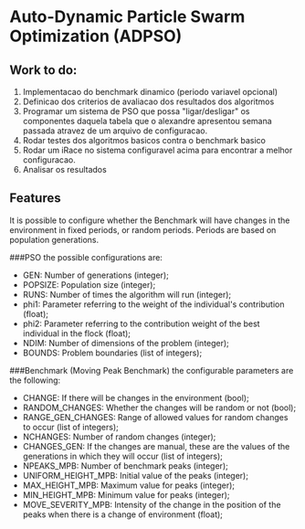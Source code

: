 # Auto-Dynamic Particle Swarm Optimization (ADPSO)

## Work to do:
1. Implementacao do benchmark dinamico (periodo variavel opcional)
2. Definicao dos criterios de avaliacao dos resultados dos algoritmos
3. Programar um sistema de PSO que possa "ligar/desligar" os componentes daquela tabela que o alexandre apresentou semana passada atravez de um arquivo de configuracao.
4. Rodar testes dos algoritmos basicos contra o benchmark basico
5. Rodar um iRace no sistema configuravel acima para encontrar a melhor configuracao.
6. Analisar os resultados


## Features
It is possible to configure whether the Benchmark will have changes in the environment in fixed periods, or random periods. Periods are based on population generations.

###PSO the possible configurations are:
- GEN: Number of generations (integer);
- POPSIZE: Population size (integer);
- RUNS: Number of times the algorithm will run (integer);
- phi1: Parameter referring to the weight of the individual's contribution (float);
- phi2: Parameter referring to the contribution weight of the best individual in the flock (float);
- NDIM: Number of dimensions of the problem (integer);
- BOUNDS: Problem boundaries (list of integers);

###Benchmark (Moving Peak Benchmark) the configurable parameters are the following:
- CHANGE: If there will be changes in the environment (bool);
- RANDOM_CHANGES: Whether the changes will be random or not (bool);
- RANGE_GEN_CHANGES: Range of allowed values for random changes to occur (list of integers);
- NCHANGES: Number of random changes (integer);
- CHANGES_GEN: If the changes are manual, these are the values of the generations in which they will occur (list of integers);
- NPEAKS_MPB: Number of benchmark peaks (integer);
- UNIFORM_HEIGHT_MPB: Initial value of the peaks (integer);
- MAX_HEIGHT_MPB: Maximum value for peaks (integer);
- MIN_HEIGHT_MPB: Minimum value for peaks (integer);
- MOVE_SEVERITY_MPB: Intensity of the change in the position of the peaks when there is a change of environment (float);
